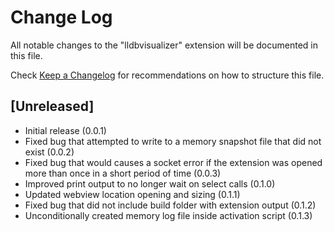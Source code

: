 # Change Log

All notable changes to the "lldbvisualizer" extension will be documented in this file.

Check [Keep a Changelog](http://keepachangelog.com/) for recommendations on how to structure this file.

## [Unreleased]

- Initial release (0.0.1)
- Fixed bug that attempted to write to a memory snapshot file that did not exist (0.0.2)
- Fixed bug that would causes a socket error if the extension was opened more than once in a short period of time (0.0.3)
- Improved print output to no longer wait on select calls (0.1.0)
- Updated webview location opening and sizing (0.1.1)
- Fixed bug that did not include build folder with extension output (0.1.2)
- Unconditionally created memory log file inside activation script (0.1.3)
